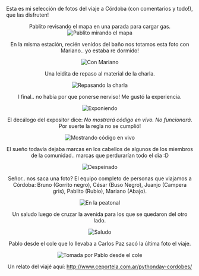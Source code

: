 <html><body><p>Esta es mi selección de fotos del viaje a Córdoba (con comentarios y todo!), que las disfruten!

<!--more-->

</p><center>Pablito revisando el mapa en una parada para cargar gas.



<img src="http://firebirds.com.ar/%7Ejuanjo/wordpress/wp-content/uploads/2006/08/resized-p8190006.JPG" id="image126" alt="Pablito mirando el mapa">



En la misma estación, recién venidos del baño nos totamos esta foto con Mariano.. yo estaba re dormido!



<img src="http://firebirds.com.ar/%7Ejuanjo/wordpress/wp-content/uploads/2006/08/resized-p8190007.JPG" id="image127" alt="Con Mariano">



Una leidita de repaso al material de la charla.



<img src="http://firebirds.com.ar/%7Ejuanjo/wordpress/wp-content/uploads/2006/08/resized-p8190009.JPG" id="image128" alt="Repasando la charla">



l final.. no había por que ponerse nerviso! Me gustó la experiencia.



<img src="http://firebirds.com.ar/%7Ejuanjo/wordpress/wp-content/uploads/2006/08/resized-p8190029.JPG" id="image129" alt="Exponiendo">



El decálogo del expositor dice: <em>No mostrará código en vivo. No funcionará</em>. Por suerte la regla no se cumplió!



<img src="http://firebirds.com.ar/%7Ejuanjo/wordpress/wp-content/uploads/2006/08/resized-p8190031.JPG" id="image130" alt="Mostrando código en vivo">



El sueño todavía dejaba marcas en los cabellos de algunos de los miembros de la comunidad.. marcas que perdurarían todo el día :D



<img src="http://firebirds.com.ar/%7Ejuanjo/wordpress/wp-content/uploads/2006/08/resized-p8200047.JPG" id="image135" alt="Despeinado">



Señor.. nos saca una foto? El equipo completo de personas que viajamos a Córdoba: Bruno (Gorrito negro), César (Buso Negro), Juanjo (Campera gris), Pablito (Rubio), Mariano (Abajo).



<img src="http://firebirds.com.ar/%7Ejuanjo/wordpress/wp-content/uploads/2006/08/resized-p8200092.JPG" id="image132" alt="En la peatonal">



Un saludo luego de cruzar la avenida para los que se quedaron del otro lado.



<img src="http://firebirds.com.ar/%7Ejuanjo/wordpress/wp-content/uploads/2006/08/resized-p8200098.JPG" id="image133" alt="Saludo">



Pablo desde el cole que lo llevaba a Carlos Paz sacó la última foto el viaje.



<img src="http://firebirds.com.ar/%7Ejuanjo/wordpress/wp-content/uploads/2006/08/resized-p8200099.JPG" id="image134" alt="Tomada por Pablo desde el cole">



Un relato del viajé aquí: <a href="http://www.ceportela.com.ar/pythonday-cordobes/">http://www.ceportela.com.ar/pythonday-cordobes/</a>

</center></body></html>